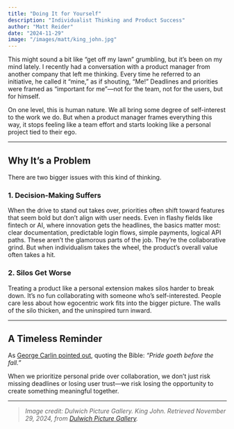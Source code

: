 ```yaml
---
title: "Doing It for Yourself"
description: "Individualist Thinking and Product Success"
author: "Matt Reider"
date: "2024-11-29"
image: "/images/matt/king_john.jpg"
---
```


This might sound a bit like “get off my lawn” grumbling, but it’s been on my mind lately. I recently had a conversation with a product manager from another company that left me thinking. Every time he referred to an initiative, he called it “mine,” as if shouting, “Me!” Deadlines and priorities were framed as “important for me”—not for the team, not for the users, but for himself.

On one level, this is human nature. We all bring some degree of self-interest to the work we do. But when a product manager frames everything this way, it stops feeling like a team effort and starts looking like a personal project tied to their ego.

---

## Why It’s a Problem

There are two bigger issues with this kind of thinking.

### 1. Decision-Making Suffers  
When the drive to stand out takes over, priorities often shift toward features that seem bold but don’t align with user needs. Even in flashy fields like fintech or AI, where innovation gets the headlines, the basics matter most: clear documentation, predictable login flows, simple payments, logical API paths. These aren’t the glamorous parts of the job. They’re the collaborative grind. But when individualism takes the wheel, the product’s overall value often takes a hit.

### 2. Silos Get Worse  
Treating a product like a personal extension makes silos harder to break down. It’s no fun collaborating with someone who’s self-interested. People care less about how egocentric work fits into the bigger picture. The walls of the silo thicken, and the uninspired turn inward.

---

## A Timeless Reminder  

As [George Carlin pointed out](https://www.youtube.com/watch?v=-OnWnwwxNPA), quoting the Bible: *“Pride goeth before the fall.”* 

When we prioritize personal pride over collaboration, we don’t just risk missing deadlines or losing user trust—we risk losing the opportunity to create something meaningful together.

---

> *Image credit: Dulwich Picture Gallery. King John. Retrieved November 29, 2024, from [Dulwich Picture Gallery](https://www.dulwichpicturegallery.org.uk/explore-the-collection/501-550/king-john/).*
